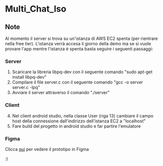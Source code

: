 # Multi_Chat_lso

## Note
Al momento il server si trova su un'istanza di AWS EC2 spenta (per rientrare nella free tier). L'istanza verrà accesa il giorno della demo ma se si vuole provare l'app mentre l'istanza è spenta basta seguire i seguenti passaggi:

### Server
1. Scaricare la libreria libpq-dev con il seguente comando "sudo apt-get install libpq-dev"
2. Compilare il file server.c con il seguente comando "gcc -o server server.c -lpq"
3. Avviare il server attraverso il comando "./server"

### Client
4. Nel client android studio, nella classe User (riga 13) cambiare il campo host della connessione dall'indirizzo dell'istanza EC2 a "localhost"
5. Fare build del progetto in android studio e far partire l'emulatore

### Figma
Clicca [qui](https://www.figma.com/file/M0RoN6CjIb358u1pV8Ur6L/ChatLSO?type=design&node-id=0%3A1&mode=design&t=CjQleUoEpKAEMq9a-1) per vedere il prototipo in Figma

:)
